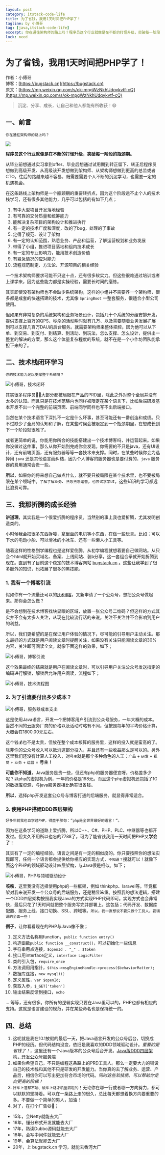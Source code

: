 ```yaml
---
layout: post
category: itstack-code-life
title: 为了省钱，我用1天时间把PHP学了！
tagline: by 小傅哥
tag: [java,itstack-code-life]
excerpt: 你在通往架构师的路上吗？程序员这个行业就像是在不断的打怪升级，突破每一阶段的瓶颈期。从程序员到高级开发，再到架构师以及CTO，这条路往后的路越来越不容易，既需要需要个人不断的沉淀学习，也需要一定的机遇机会。
lock: need
---
```


# 为了省钱，我用1天时间把PHP学了！ 

作者：小傅哥
<br/>博客：[https://bugstack.cn](https://bugstack.cn)
<br/>原文：[https://mp.weixin.qq.com/s/ok-mpgWzNkhUdqykvtf-cQ](https://mp.weixin.qq.com/s/ok-mpgWzNkhUdqykvtf-cQ)

> 沉淀、分享、成长，让自己和他人都能有所收获！😄

## 一、前言

`你在通往架构师的路上吗？`

![](https://bugstack.cn/assets/images/2020/all-6-00.png)

**程序员这个行业就像是在不断的打怪升级，突破每一阶段的瓶颈期。**

从毕业前想通过实习拿到offer、毕业后想通过试用期到转正留下、转正后程序员想做到高级开发、从高级该开发想做到架构师、从架构师想做到更高的总监或者CTO。往后的路越来越不容易，既需要需要个人不断的沉淀学习，也需要一定的机遇机会。

在这条路线上架构师是一个瓶颈期的重要转折点，因为这个阶段远不止个人的技术栈学习，还有很多其他能力，几乎可以包括的有如下几点；

1. 有中大型项目开发落地经验
2. 有可靠的交付质量和统筹能力
3. 能解决复杂项目的架构设计和推进执行
4. 有一定的技术广度和深度，改的了bug，处理的了事故
5. 定得了规范、设计了架构
6. 有一定的认知范围，熟悉业务、产品和运营，了解运营规划和业务发展
7. 带得了小组，推进项目落地和组内技术成长
8. 有一定的专业影响力，能用技术创造价值
9. 有紧急情况的应对能力
10. 流程规范制定、方法论、开源项目的相关经验 

一个技术架构师要求可能不只这十点，还有很多软实力。但这些很难通过培训或者上课学来，因为这些能力都是实操经验，需要长时间的磨练。

其实即使没有架构师也不会缺少系统架构，这样的小组并不需要养一个架构师，很多都是成套的快速搭建的技术，尤其像 `SpringBoot` 一整套服务，很适合小型公司使用。

但如果有非常复杂的系统架构和业务场景设计，包括几十个系统的分组安排开发，提供支撑上百万的QPS、秒杀的活动瞬时就有几万、以及需要随着业务发展扩展到可以支撑几百万DAU的后台服务。就需要架构师来整体把控，因为他可以从下单、到交易、到支付、到结算、到活动、到玩法，怎么支撑、怎么设计，提供出一整套的解决的方案，那么这个体量复杂程度的系统，就不在是一个小作坊团队能承担下来的了。

## 二、技术栈闭环学习

`你的技术能力足以支撑整个系统吗？`

![小傅哥，技术闭环](https://bugstack.cn/assets/images/2020/all-6-01.png)

其实很多程序员👨‍💻‍大部分都被局限在产品的PRD里，除此之外对整个全局并没有太多的认知。而且只是在技术范畴内也同样被限定在某个语言下，比如后端研发基本开发不出一个完整的前端页面、前端同学同样也写不出后端接口。

当然在某个技术语言下深扎不一定是什么坏事，甚至可能还有一番创造和成绩。只不过缺少了全局的认知和了解，在某些时候会被限定到一个瓶颈期里，在想成长到下一个阶段就很难了。

或者更简单的说，你能用你所会的技能搭建出一个技术博客吗，并运营起来。如果你没做过这件事，那么从你开始到完成你会发现。你需要的不只是java，还有UI设计，还有前端页面，还有服务器等等一套技术来支撑。同时，在某些时候你会为选择用 `java` 还是其他语言而纠结，因为个人博客的服务器也是要付费的，`java` 服务器的费用通常会贵一些。


**所以**，如果你的将来想自己做点什么，就不要只被局限在某个技术里，也不要被局限在某个领域中。`了解了解业务`、`熟悉熟悉运营`，`也尝试学学UI`，这些知识的学习都远比浪费可靠。

## 三、我那折腾的成长经验

**讲道理**，其实我是一个很爱折腾的程序员，当然别的事上我也爱折腾，尤其发明创造类的。

小时候我会把很多东西拆喽，拿里面的电机等小东西，在做一些玩具。比如；可以下水的电动小船、可以滑冰的小冰车、还有一些懒人小工具等。

随着这样的性格到学编程也是这样爱倒腾，从初学编程就想着要自己做网站。从只会个html就开始买域名、备案、上线网站、装b分享，这一套组合拳就开始折腾到现在。直到有了目前这个稳定的技术博客网站 [bugstack.cn](bugstack.cn) 。这些让我学到了很多额外的知识，也拓展了很多的黑技能。

### 1. 我有一个博客引流

假如你有一个流量还可以的[`技术博客`](bugstack.cn)，又新申请了一个公众号，想把公众号做起来。那你会怎么做？

是不会想到在技术博客找块显眼的区域，放置一张公众号二维码？但这样的方式其实并不会有太多人关注，从现在比较流行话的来说，关注不关注并不会影响到用户的利益。

所以，我们更希望的是在保证用户体验的情况下，尽可能的引导用户主动关注。那么最好的方式就是用户阅读文章时提醒关注，如果没有关注只能阅读文章的30%内容，关注即可阅读全文。就像下面这样的效果，如下；

![小傅哥，博客引流](https://bugstack.cn/assets/images/2020/all-6-02.png)

这个效果最终的结果就是用户在阅读文章时，可以引导用户关注公众号发送指定的编码进行解锁，解锁后允许用户阅读，流程如下；

![小傅哥，技术流程图](https://bugstack.cn/assets/images/pic-content/2019/11/other-112601.png)

### 2. 为了引流要付出多少成本？

![小傅哥，服务器成本支出](https://bugstack.cn/assets/images/2020/all-6-03.png)

这是使用Java语言，开发一个把博客用户引流到公众号服务，一年大概的成本。当然不同的云服务厂商的价格以及活动时略有不同，但按照每年的平均价格计算，大概会在1800.00元左右。

这个钱💰也不是太贵，但放在整个成本核算的服务里，这样的投入就是蛮高的了。除非你的公众号收入可以抵消这部分投入，并且还有一些收益那么是可以的。另外这里我们还没有计算人工投入，对`号主`就是那个多种角色的人工：`产品` + `研发` + `视觉` + `业务` + `运营` = **号主！**

**可能你不知道**，Java服务是贵一些，但还有php的服务器便宜呀，价格差多少呢？以php的虚拟机为例，一年的价格是198元。而且这个php虚拟机还包括了1G的数据库资源，与java服务器相比确实很省钱。

**所以**，选择php开发这套公众号与博客打通的后端服务，就显得非常适合。

### 3. 使用PHP搭建DDD四层架构

`好多年前我也自学过PHP，得益于那句：”php是全世界最好的语言！“。`

因为在这条学习的道路上爱折腾，所以C++、C#、PHP、PLC、中继器等也都开发过。但太久不用所以也忘的7788了，可为了能省钱我用一天时间把PHP又**学会了**！

其实有了一定的编程经验，语言之间是有一定的相似度的。你只要按照你的想法实现即可，任何一个语言都会提供给你相应的实现方式，`不知道？`搜就可以！就像下面这个PHP的领域驱动设计四层架构，与Java很是相似。如下；

![小傅哥，PHP与领域驱动设计](https://bugstack.cn/assets/images/2020/all-6-04.png)

**咳咳**，这里我没有选择使用php的一些框架，例如 thinkphp、laravel等。毕竟框架对我来说开发一个公众号的后端服务，还是稍显笨重。按照我的想法逻辑，搭建一个DDD四层架构按照我实现Java的方式实现PHP代码即可。实现方式也会非常快，最后只花了1天时间就把整个服务写完并部署上。这包括；代码开发、数据库配置、服务上线、接口切换、SSL、跨域等。`所以，我一直想说不要只做个工具人，要铺设的全面一些！`

**例子**，让你看看现在的PHP与Java像不像；
1. 定义方法名称用function，`public function entry()`
2. 构造函数`public function __construct()`，可以初始化一些信息
3. 字符串用点连接，`$openId . "_" . $token`
4. 接口用interface定义，`interface LogicFilter`
5. 类的引入包，`require_once`
6. 方法调用用指针，`$this->msgEngineHandle->process($behaviorMatter);`
7. 数据库连接，`new mysqli()`
8. 定义属性，`var $openId;`
9. 获取入参，`$_GET['token']`
10. 输出结果反馈到接口，`echo`

... 等等，还有很多。你所有的逻辑实现只要在Java里可以的，PHP也都有相应的支持。这就是语言建设的规范，并在某些命名也是保持统一的。

## 四、总结

1. 这呢就是我在10.1放假的最后一天，把Java语言开发的公众号后台，切换成PHP的经历。但代码结构没变，依旧是我喜欢的DDD领域驱动设计。*重要的是省钱了！*，这里还有一个Java版本的公众号后台开发。[Java版DDD四层架构，开发公众号服务端](https://bugstack.cn/itstack-demo-any/2019/11/23/%E5%B9%B6%E4%B8%8D%E6%83%B3%E5%90%B9%E7%89%9B%E7%9A%AE-%E4%BD%86-%E4%B8%BA%E4%BA%86%E6%8A%8AGithub%E5%8D%9A%E5%AE%A2%E7%B2%89%E4%B8%9D%E8%BD%AC%E7%A7%BB%E5%88%B0%E5%85%AC%E4%BC%97%E5%8F%B7-%E6%88%91%E5%B9%B2%E4%BA%86.html)
2. 如果你希望自己，不只是编程这条路上的PRD工具人。那么一定要大力的铺设自己的技术栈和其他不只是研发的开发能力。当你真的去了解业务、运营、产品后，相信你可以写出更加符合市场的代码。*同时这些软技能，可以帮助你走向更高的阶梯！*
3. `好车上道都不响、破车上路才叽里呱啦的`！无论你在哪一行或者哪一方向努力，都可以默默的坚持着。可以在一条路上走的很久，总比每天都想着换方向要重要的多。不要做一个简单的男人，加油！
4. 对了，在打个广告😄🤣；
  - 15年，会Netty就能去大厂
  - 16年，懂分布式开发就能去大厂
  - 17年，熟读Dubbo源码就能去大厂
  - 18年，会写中间件就能去大厂
  - 19年，会算法就能去大厂
  - 20年，上 bugstack.cn 学习，就能去香河大厂